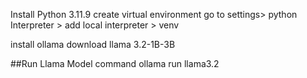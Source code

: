 Install Python
3.11.9
create virtual environment 
go to settings> python Interpreter > add local interpreter > venv

install ollama 
download llama 3.2-1B-3B

##Run Llama Model command
ollama run llama3.2


